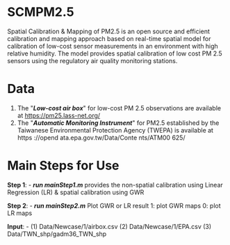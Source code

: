 # SCMPM2.5
Spatial Calibration & Mapping of PM2.5 is an open source and efficient calibration and mapping approach based on real-time spatial model for calibration of low-cost sensor measurements in an environment with high relative humidity. The model provides spatial calibration of low cost PM 2.5 sensors using the regulatory air quality monitoring stations.

# Data
1. The "***Low-cost air box***" for low-cost PM 2.5 observations are available at https://pm25.lass-net.org/
2. The "***Automatic Monitoring Instrument***" for PM2.5 established by the Taiwanese Environmental Protection Agency (TWEPA) is available at https ://opend ata.epa.gov.tw/Data/Conte nts/ATM00 625/

# Main Steps for Use
**Step 1**: - ***run mainStep1.m*** provides the non-spatial calibration using Linear Regression (LR) & spatial calibration using GWR 

**Step 2**: - ***run mainStep2.m*** Plot GWR or LR result
                                    1: plot GWR maps
                                    0: plot LR maps

**Input**: - (1) Data/Newcase/1/airbox.csv
             (2) Data/Newcase/1/EPA.csv 
             (3) Data/TWN_shp/gadm36_TWN_shp  
